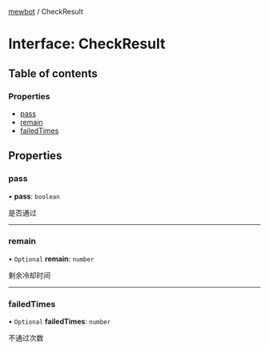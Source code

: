 [mewbot](../README.md) / CheckResult

# Interface: CheckResult

## Table of contents

### Properties

- [pass](CheckResult.md#pass)
- [remain](CheckResult.md#remain)
- [failedTimes](CheckResult.md#failedtimes)

## Properties

### pass

• **pass**: `boolean`

是否通过

___

### remain

• `Optional` **remain**: `number`

剩余冷却时间

___

### failedTimes

• `Optional` **failedTimes**: `number`

不通过次数
